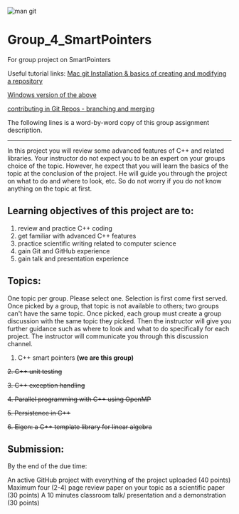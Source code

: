 ![man git](https://i.imgur.com/MKe2E4a.png)
# Group_4_SmartPointers
For group project on SmartPointers

Useful tutorial links:
[Mac git Installation & basics of creating and modifying a repository](https://www.youtube.com/watch?v=0Icla6TVNNo)

[Windows version of the above](https://www.youtube.com/watch?v=sBTAkHOxvOk)

[contributing in Git Repos - branching and merging](https://www.youtube.com/watch?v=GZILYABgAoo)


The following lines is a word-by-word copy of this group assignment description.

---

In this project you will review some advanced features of C++ and related libraries. Your instructor do not expect you to be an expert on your groups choice of the topic. However, he expect that you will learn the basics of the topic at the conclusion of the project. He will guide you through the project on what to do and where to look, etc. So do not worry if you do not know anything on the topic at first. 

## Learning objectives of this  project are to:

1. review and practice C++ coding 
2. get  familiar with advanced C++ features 
3. practice scientific writing related to computer science 
4. gain Git and GitHub experience
5. gain talk and presentation experience 

## Topics: 

One topic per group. Please select one. Selection is first come first served. Once picked by a group, that topic is not available to others; two groups can't have the same topic. Once picked, each group must create a group discussion with the same topic they picked. Then the instructor will give you further guidance such as where to look and what to do specifically for each project. The instructor will communicate you through this discussion channel. 

1. C++ smart pointers __(we are this group)__

~~2. C++ unit testing~~

~~3. C++ exception handling~~

~~4. Parallel programming with C++ using OpenMP~~

~~5. Persistence in C++~~

~~6. Eigen: a C++ template library for linear algebra~~

## Submission:

By the end of the due time:

An active GitHub project with everything of the project uploaded (40 points)
Maximum four (2-4) page review paper on your topic as a scientific paper (30 points)
A 10 minutes classroom talk/ presentation and a demonstration (30 points)

